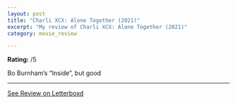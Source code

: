```yaml
---
layout: post
title: "Charli XCX: Alone Together (2021)"
excerpt: "My review of Charli XCX: Alone Together (2021)"
category: movie_review

---
```


**Rating:** /5

Bo Burnham’s “Inside”, but good

<hr>

[See Review on Letterboxd](https://boxd.it/3w9UGR)
